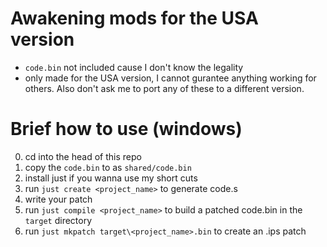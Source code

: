 # Awakening mods for the USA version
- `code.bin` not included cause I don't know the legality
- only made for the USA version, I cannot gurantee anything working for others. Also don't ask me to port any of these to a different version.

# Brief how to use (windows)

0. cd into the head of this repo
1. copy the `code.bin` to as `shared/code.bin`
2. install just if you wanna use my short cuts
3. run `just create <project_name>` to generate code.s
4. write your patch
5. run `just compile <project_name>` to build a patched code.bin in the `target` directory
6. run `just mkpatch target\<project_name>.bin` to create an .ips patch